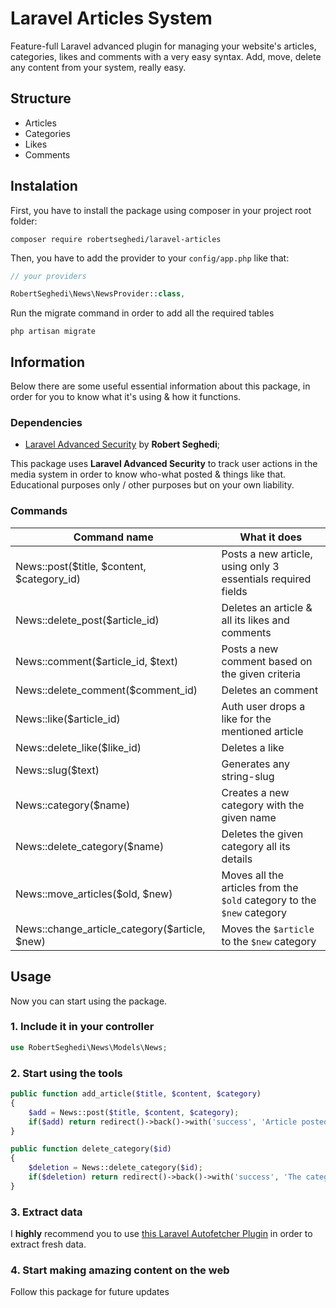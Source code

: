 # Laravel Articles System
Feature-full Laravel advanced plugin for managing your website's articles, categories, likes and comments with a very easy syntax. Add, move, delete any content from your system, really easy.

## Structure
- Articles
- Categories
- Likes
- Comments
 
 ## Instalation
 First, you have to install the package using composer in your project root folder:
 ```
 composer require robertseghedi/laravel-articles
 ```
 Then, you have to add the provider to your ```config/app.php``` like that:
 ```php
 // your providers

RobertSeghedi\News\NewsProvider::class,
 ```
 Run the migrate command in order to add all the required tables
  ```
  php artisan migrate
   ```
## Information
Below there are some useful essential information about this package, in order for you to know what it's using & how it functions.
### Dependencies
- [Laravel Advanced Security](https://github.com/robertseghedi/laravel-advanced-security) by **Robert Seghedi**;

This package uses **Laravel Advanced Security** to track user actions in the media system in order to know who-what posted & things like that. Educational purposes only / other purposes but on your own liability.

### Commands
 
| Command name | What it does |
| --- | --- |
| News::post($title, $content, $category_id) | Posts a new article, using only 3 essentials required fields|
| News::delete_post($article_id) | Deletes an article & all its likes and comments|
| News::comment($article_id, $text) | Posts a new comment based on the given criteria|
| News::delete_comment($comment_id) | Deletes an comment|
| News::like($article_id) | Auth user drops a like for the mentioned article |
| News::delete_like($like_id) | Deletes a like |
| News::slug($text) | Generates any string-slug |
| News::category($name) | Creates a new category with the given name |
| News::delete_category($name) | Deletes the given category all its details |
| News::move_articles($old, $new) | Moves all the articles from the `$old` category to the `$new` category |
| News::change_article_category($article, $new) | Moves the `$article` to the `$new` category |
   
## Usage

Now you can start using the package.

### 1. Include it in your controller

 ```php
use RobertSeghedi\News\Models\News;
  ```
   
### 2. Start using the tools

```php
public function add_article($title, $content, $category)
{
    $add = News::post($title, $content, $category);
    if($add) return redirect()->back()->with('success', 'Article posted.');
}
```

```php
public function delete_category($id)
{
    $deletion = News::delete_category($id);
    if($deletion) return redirect()->back()->with('success', 'The category and all its articles were deleted.');
}
```
### 3. Extract data

I **highly** recommend you to use [this Laravel Autofetcher Plugin](https://github.com/robertseghedi/laravel-autofetcher) in order to extract fresh data.

### 4. Start making amazing content on the web

Follow this package for future updates
